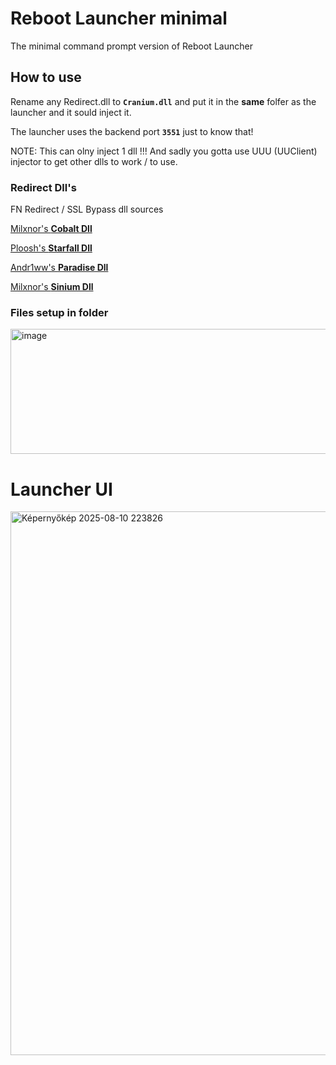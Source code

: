 # Reboot Launcher minimal
The minimal command prompt version of Reboot Launcher

## How to use
Rename any Redirect.dll to **`Cranium.dll`** and put it in the **same** folfer as the launcher and it sould inject it.

The launcher uses the backend port **`3551`** just to know that!

NOTE: This can olny inject 1 dll !!! And sadly  you gotta use UUU (UUClient) injector to get other dlls to work / to use.

### Redirect Dll's
FN Redirect / SSL Bypass dll sources


[Milxnor's **Cobalt Dll**](https://github.com/Milxnor/Cobalt)

[Ploosh's **Starfall Dll**](https://github.com/plooshi/Starfall)

[Andr1ww's **Paradise Dll**](https://github.com/andr1ww/Paradise)

[Milxnor's **Sinium Dll**](https://github.com/Milxnor/Sinum)


### Files setup in folder

<img width="610" height="200" alt="image" src="https://github.com/user-attachments/assets/31bca545-081d-4c63-a9f4-a7d5c70cab4f" />

# Launcher UI

<img width="1200" height="870" alt="Képernyőkép 2025-08-10 223826" src="https://github.com/user-attachments/assets/f7801476-5633-4f54-85dd-01adbf546e32" />
